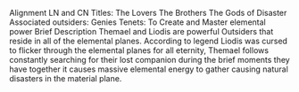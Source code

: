 Alignment
LN and CN
Titles: 
The Lovers
The Brothers
The Gods of Disaster
Associated outsiders:
Genies
Tenets:
To Create and Master elemental power
Brief Description
Themael and Liodis are powerful Outsiders that reside in all of the elemental planes. According to legend Liodis was cursed to flicker through the elemental planes for all eternity, Themael follows constantly searching for their lost companion during the brief moments they have together it causes massive elemental energy to gather causing natural disasters in the material plane.
